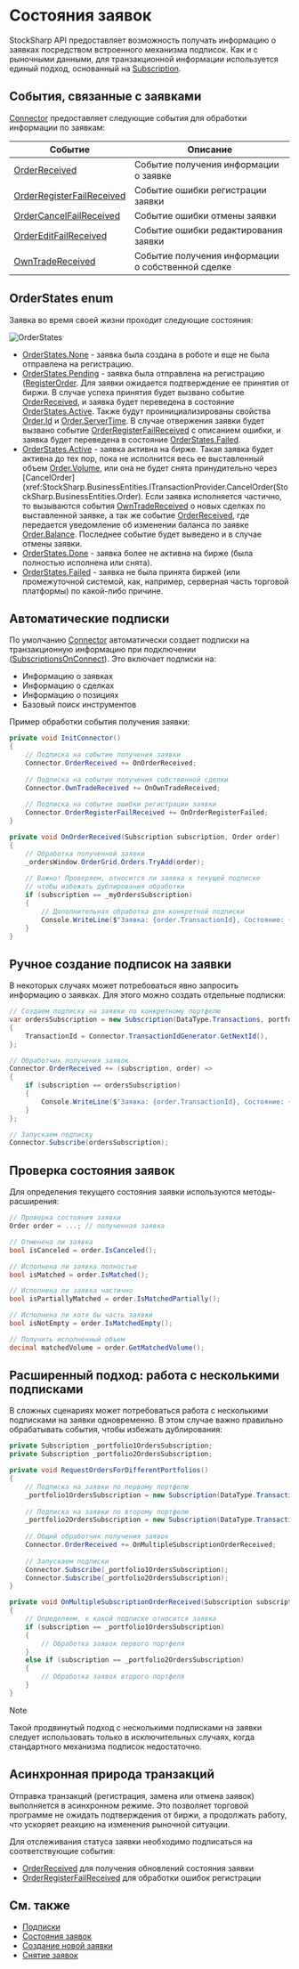 # Состояния заявок

StockSharp API предоставляет возможность получать информацию о заявках посредством встроенного механизма подписок. Как и с рыночными данными, для транзакционной информации используется единый подход, основанный на [Subscription](xref:StockSharp.BusinessEntities.Subscription).

## События, связанные с заявками

[Connector](xref:StockSharp.Algo.Connector) предоставляет следующие события для обработки информации по заявкам:

| Событие | Описание |
|---------|----------|
| [OrderReceived](xref:StockSharp.Algo.Connector.OrderReceived) | Событие получения информации о заявке |
| [OrderRegisterFailReceived](xref:StockSharp.Algo.Connector.OrderRegisterFailReceived) | Событие ошибки регистрации заявки |
| [OrderCancelFailReceived](xref:StockSharp.Algo.Connector.OrderCancelFailReceived) | Событие ошибки отмены заявки |
| [OrderEditFailReceived](xref:StockSharp.Algo.Connector.OrderEditFailReceived) | Событие ошибки редактирования заявки |
| [OwnTradeReceived](xref:StockSharp.Algo.Connector.OwnTradeReceived) | Событие получения информации о собственной сделке |

## OrderStates enum

Заявка во время своей жизни проходит следующие состояния:

![OrderStates](../../../images/orderstates.png)

- [OrderStates.None](xref:StockSharp.Messages.OrderStates.None) - заявка была создана в роботе и еще не была отправлена на регистрацию. 
- [OrderStates.Pending](xref:StockSharp.Messages.OrderStates.Pending) - заявка была отправлена на регистрацию ([RegisterOrder](xref:StockSharp.BusinessEntities.ITransactionProvider.RegisterOrder(StockSharp.BusinessEntities.Order)). Для заявки ожидается подтверждение ее принятия от биржи. В случае успеха принятия будет вызвано событие [OrderReceived](xref:StockSharp.BusinessEntities.ISubscriptionProvider.OrderReceived), и заявка будет переведена в состояние [OrderStates.Active](xref:StockSharp.Messages.OrderStates.Active). Также будут проинициализированы свойства [Order.Id](xref:StockSharp.BusinessEntities.Order.Id) и [Order.ServerTime](xref:StockSharp.BusinessEntities.Order.ServerTime). В случае отвержения заявки будет вызвано событие [OrderRegisterFailReceived](xref:StockSharp.BusinessEntities.ISubscriptionProvider.OrderRegisterFailReceived) с описанием ошибки, и заявка будет переведена в состояние [OrderStates.Failed](xref:StockSharp.Messages.OrderStates.Failed). 
- [OrderStates.Active](xref:StockSharp.Messages.OrderStates.Active) - заявка активна на бирже. Такая заявка будет активна до тех пор, пока не исполнится весь ее выставленный объем [Order.Volume](xref:StockSharp.BusinessEntities.Order.Volume), или она не будет снята принудительно через [CancelOrder](xref:StockSharp.BusinessEntities.ITransactionProvider.CancelOrder(StockSharp.BusinessEntities.Order). Если заявка исполняется частично, то вызываются события [OwnTradeReceived](xref:StockSharp.BusinessEntities.ISubscriptionProvider.OwnTradeReceived) о новых сделках по выставленной заявке, а так же событие [OrderReceived](xref:StockSharp.BusinessEntities.ISubscriptionProvider.OrderReceived), где передается уведомление об изменении баланса по заявке [Order.Balance](xref:StockSharp.BusinessEntities.Order.Balance). Последнее событие будет выведено и в случае отмены заявки.
- [OrderStates.Done](xref:StockSharp.Messages.OrderStates.Done) - заявка более не активна на бирже (была полностью исполнена или снята). 
- [OrderStates.Failed](xref:StockSharp.Messages.OrderStates.Failed) - заявка не была принята биржей (или промежуточной системой, как, например, серверная часть торговой платформы) по какой\-либо причине. 

## Автоматические подписки

По умолчанию [Connector](xref:StockSharp.Algo.Connector) автоматически создает подписки на транзакционную информацию при подключении ([SubscriptionsOnConnect](xref:StockSharp.Algo.Connector.SubscriptionsOnConnect)). Это включает подписки на:

- Информацию о заявках
- Информацию о сделках
- Информацию о позициях
- Базовый поиск инструментов

Пример обработки события получения заявки:

```cs
private void InitConnector()
{
    // Подписка на событие получения заявки
    Connector.OrderReceived += OnOrderReceived;
    
    // Подписка на событие получения собственной сделки
    Connector.OwnTradeReceived += OnOwnTradeReceived;
    
    // Подписка на событие ошибки регистрации заявки
    Connector.OrderRegisterFailReceived += OnOrderRegisterFailed;
}

private void OnOrderReceived(Subscription subscription, Order order)
{
    // Обработка полученной заявки
    _ordersWindow.OrderGrid.Orders.TryAdd(order);
    
    // Важно! Проверяем, относится ли заявка к текущей подписке
    // чтобы избежать дублирования обработки
    if (subscription == _myOrdersSubscription)
    {
        // Дополнительная обработка для конкретной подписки
        Console.WriteLine($"Заявка: {order.TransactionId}, Состояние: {order.State}");
    }
}
```

## Ручное создание подписок на заявки

В некоторых случаях может потребоваться явно запросить информацию о заявках. Для этого можно создать отдельные подписки:

```cs
// Создаем подписку на заявки по конкретному портфелю
var ordersSubscription = new Subscription(DataType.Transactions, portfolio)
{
    TransactionId = Connector.TransactionIdGenerator.GetNextId(),
};

// Обработчик получения заявок
Connector.OrderReceived += (subscription, order) =>
{
    if (subscription == ordersSubscription)
    {
        Console.WriteLine($"Заявка: {order.TransactionId}, Состояние: {order.State}, Портфель: {order.Portfolio.Name}");
    }
};

// Запускаем подписку
Connector.Subscribe(ordersSubscription);
```

## Проверка состояния заявок

Для определения текущего состояния заявки используются методы-расширения:

```cs
// Проверка состояния заявки
Order order = ...; // полученная заявка

// Отменена ли заявка
bool isCanceled = order.IsCanceled();

// Исполнена ли заявка полностью
bool isMatched = order.IsMatched();

// Исполнена ли заявка частично
bool isPartiallyMatched = order.IsMatchedPartially();

// Исполнена ли хотя бы часть заявки
bool isNotEmpty = order.IsMatchedEmpty();

// Получить исполненный объем
decimal matchedVolume = order.GetMatchedVolume();
```

## Расширенный подход: работа с несколькими подписками

В сложных сценариях может потребоваться работа с несколькими подписками на заявки одновременно. В этом случае важно правильно обрабатывать события, чтобы избежать дублирования:

```cs
private Subscription _portfolio1OrdersSubscription;
private Subscription _portfolio2OrdersSubscription;

private void RequestOrdersForDifferentPortfolios()
{
    // Подписка на заявки по первому портфелю
    _portfolio1OrdersSubscription = new Subscription(DataType.Transactions, _portfolio1);
    
    // Подписка на заявки по второму портфелю
    _portfolio2OrdersSubscription = new Subscription(DataType.Transactions, _portfolio2);
    
    // Общий обработчик получения заявок
    Connector.OrderReceived += OnMultipleSubscriptionOrderReceived;
    
    // Запускаем подписки
    Connector.Subscribe(_portfolio1OrdersSubscription);
    Connector.Subscribe(_portfolio2OrdersSubscription);
}

private void OnMultipleSubscriptionOrderReceived(Subscription subscription, Order order)
{
    // Определяем, к какой подписке относится заявка
    if (subscription == _portfolio1OrdersSubscription)
    {
        // Обработка заявок первого портфеля
    }
    else if (subscription == _portfolio2OrdersSubscription)
    {
        // Обработка заявок второго портфеля
    }
}
```

> [!NOTE]
> Такой продвинутый подход с несколькими подписками на заявки следует использовать только в исключительных случаях, когда стандартного механизма подписок недостаточно.

## Асинхронная природа транзакций

Отправка транзакций (регистрация, замена или отмена заявок) выполняется в асинхронном режиме. Это позволяет торговой программе не ожидать подтверждения от биржи, а продолжать работу, что ускоряет реакцию на изменения рыночной ситуации.

Для отслеживания статуса заявки необходимо подписаться на соответствующие события:
- [OrderReceived](xref:StockSharp.Algo.Connector.OrderReceived) для получения обновлений состояния заявки
- [OrderRegisterFailReceived](xref:StockSharp.Algo.Connector.OrderRegisterFailReceived) для обработки ошибок регистрации

## См. также

- [Подписки](../market_data/subscriptions.md)
- [Состояния заявок](orders_states.md)
- [Создание новой заявки](create_new_order.md)
- [Снятие заявок](order_cancel.md)